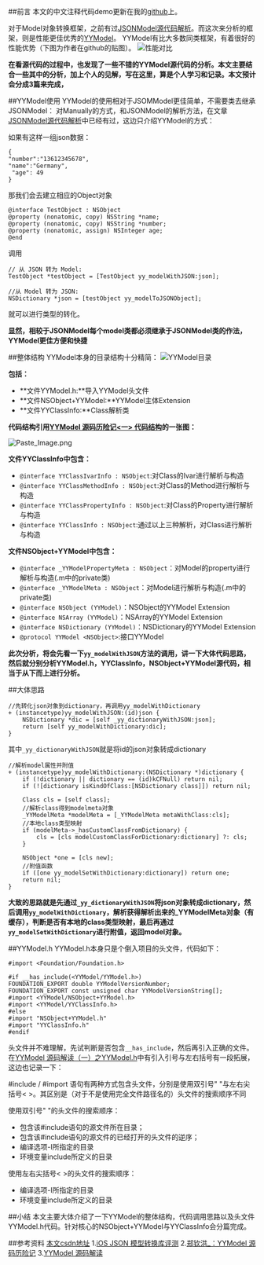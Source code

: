 ##前言
本文的中文注释代码demo更新在我的[github](https://github.com/game3108/BlogDemo/tree/master/YYModelDemo)上。

对于Model对象转换框架，之前有过[JSONModel源代码解析](http://www.jianshu.com/p/64ce3927eb62)。而这次来分析的框架，则是性能更佳优秀的[YYModel](https://github.com/ibireme/YYModel)。
YYModel有比大多数同类框架，有着很好的性能优势（下图为作者在github的贴图）。
![性能对比](http://upload-images.jianshu.io/upload_images/1829891-6ee8698b642c99b9.png?imageMogr2/auto-orient/strip%7CimageView2/2/w/1240)

**在看源代码的过程中，也发现了一些不错的YYModel源代码的分析。本文主要结合一些其中的分析，加上个人的见解，写在这里，算是个人学习和记录。本文预计会分成3篇来完成，**

##YYModel使用
YYModel的使用相对于JSOMModel更佳简单，不需要类去继承JSONModel：
对Manually的方式，和JSONModel的解析方法，在文章[JSONModel源代码解析](http://www.jianshu.com/p/64ce3927eb62)中已经有过，这边只介绍YYModel的方式：

如果有这样一组json数据：
```
{
"number":"13612345678", 
"name":"Germany",
 "age": 49
}
```
那我们会去建立相应的Object对象
```
@interface TestObject : NSObject
@property (nonatomic, copy) NSString *name;
@property (nonatomic, copy) NSString *number;
@property (nonatomic, assign) NSInteger age;
@end
```
调用
```
// 从 JSON 转为 Model:
TestObject *testObject = [TestObject yy_modelWithJSON:json];

//从 Model 转为 JSON:
NSDictionary *json = [testObject yy_modelToJSONObject];
```
就可以进行类型的转化。

**显然，相较于JSONModel每个model类都必须继承于JSONModel类的作法，YYModel更佳方便和快捷**

##整体结构
YYModel本身的目录结构十分精简：
![YYModel目录](http://upload-images.jianshu.io/upload_images/1829891-6bec1ddc5f880c8f.png?imageMogr2/auto-orient/strip%7CimageView2/2/w/1240)

**包括：**
* **文件YYModel.h:**导入YYModel头文件
* **文件NSObject+YYModel:**YYModel主体Extension
* **文件YYClassInfo:**Class解析类

**代码结构引用[YYModel 源码历险记<一> 代码结构](http://www.jianshu.com/users/aa41dad549af/latest_articles)的一张图：**

![Paste_Image.png](http://upload-images.jianshu.io/upload_images/1829891-b70669bd99f1b149.png?imageMogr2/auto-orient/strip%7CimageView2/2/w/1240)

**文件YYClassInfo中包含：**
* ``@interface YYClassIvarInfo : NSObject``:对Class的Ivar进行解析与构造
* ``@interface YYClassMethodInfo : NSObject``:对Class的Method进行解析与构造
* ``@interface YYClassPropertyInfo : NSObject``:对Class的Property进行解析与构造
* ``@interface YYClassInfo : NSObject``:通过以上三种解析，对Class进行解析与构造

**文件NSObject+YYModel中包含：**
* ``@interface _YYModelPropertyMeta : NSObject``：对Model的property进行解析与构造(.m中的private类)
* ``@interface _YYModelMeta : NSObject``：对Model进行解析与构造(.m中的private类)
* ``@interface NSObject (YYModel)``：NSObject的YYModel Extension
* ``@interface NSArray (YYModel)``：NSArray的YYModel Extension
* ``@interface NSDictionary (YYModel)``：NSDictionary的YYModel Extension
* ``@protocol YYModel <NSObject>``:接口YYModel

**此次分析，将会先看一下``yy_modelWithJSON``方法的调用，讲一下大体代码思路，然后就分别分析YYModel.h，YYClassInfo，NSObject+YYModel源代码，相当于从下而上进行分析。**

##大体思路
```
//先转化json对象到dictionary，再调用yy_modelWithDictionary
+ (instancetype)yy_modelWithJSON:(id)json {
    NSDictionary *dic = [self _yy_dictionaryWithJSON:json];
    return [self yy_modelWithDictionary:dic];
}
```
其中``_yy_dictionaryWithJSON``就是将id的json对象转成dictionary
```
//解析model属性并附值
+ (instancetype)yy_modelWithDictionary:(NSDictionary *)dictionary {
    if (!dictionary || dictionary == (id)kCFNull) return nil;
    if (![dictionary isKindOfClass:[NSDictionary class]]) return nil;
    
    Class cls = [self class];
    //解析class得到modelmeta对象
    _YYModelMeta *modelMeta = [_YYModelMeta metaWithClass:cls];
    //本地class类型映射
    if (modelMeta->_hasCustomClassFromDictionary) {
        cls = [cls modelCustomClassForDictionary:dictionary] ?: cls;
    }
    
    NSObject *one = [cls new];
    //附值函数
    if ([one yy_modelSetWithDictionary:dictionary]) return one;
    return nil;
}
```

**大致的思路就是先通过``_yy_dictionaryWithJSON``将json对象转成dictionary，然后调用``yy_modelWithDictionary``，解析获得解析出来的_YYModelMeta对象（有缓存），判断是否有本地的class类型映射，最后再通过``yy_modelSetWithDictionary``进行附值，返回model对象。**


##YYModel.h
YYModel.h本身只是个倒入项目的头文件，代码如下：
```
#import <Foundation/Foundation.h>

#if __has_include(<YYModel/YYModel.h>)
FOUNDATION_EXPORT double YYModelVersionNumber;
FOUNDATION_EXPORT const unsigned char YYModelVersionString[];
#import <YYModel/NSObject+YYModel.h>
#import <YYModel/YYClassInfo.h>
#else
#import "NSObject+YYModel.h"
#import "YYClassInfo.h"
#endif
```
头文件并不难理解，先试判断是否包含``__has_include``，然后再引入正确的文件。
在[YYModel 源码解读（一）之YYModel.h](http://www.cnblogs.com/machao/p/5514921.html)中有引入引号与左右括号有一段拓展，这边也记录一下：

 \#include / #import 语句有两种方式包含头文件，分别是使用双引号" "与左右尖括号< >。其区别是（对于不是使用完全文件路径名的）头文件的搜索顺序不同

使用双引号" "的头文件的搜索顺序：
* 包含该#include语句的源文件所在目录；
* 包含该#include语句的源文件的已经打开的头文件的逆序；
* 编译选项-I所指定的目录
* 环境变量include所定义的目录

使用左右尖括号< >的头文件的搜索顺序：
* 编译选项-I所指定的目录
* 环境变量include所定义的目录

##小结
本文主要大体介绍了一下YYModel的整体结构，代码调用思路以及头文件YYModel.h代码。针对核心的NSObject+YYModel与YYClassInfo会分篇完成。

##参考资料
[本文csdn地址](http://blog.csdn.net/game3108/article/details/52388089)
1.[iOS JSON 模型转换库评测](http://blog.ibireme.com/2015/10/23/ios_model_framework_benchmark/)
2.[郑钦洪_：YYModel 源码历险记](http://www.jianshu.com/p/9d9119d3d1e3)
3.[YYModel 源码解读](http://www.cnblogs.com/machao/p/5514921.html)
